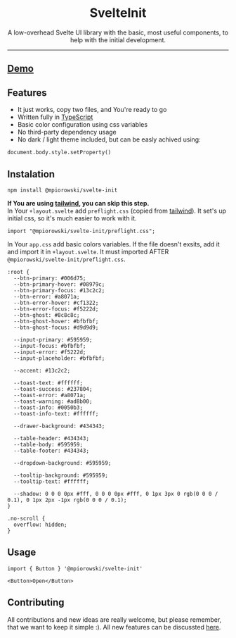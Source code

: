 <p align="center">
  <h1 align="center">SvelteInit</h1>
</p>

<p align="center">
  A low-overhead Svelte UI library with the basic, most useful components, to help with the initial development.
</p>

<p align="center">
    
</p>

---

## [Demo](https://demo.com/)

## Features

- It just works, copy two files, and You're ready to go
- Written fully in [TypeScript](https://typescriptlang.org/)
- Basic color configuration using css variables
- No third-party dependency usage
- No dark / light theme included, but can be easly achived using:

```
document.body.style.setProperty()
```

## Instalation

```
npm install @mpiorowski/svelte-init
```

**If You are using [tailwind](https://tailwindcss.com), you can skip this step.**  
In Your `+layout.svelte` add `preflight.css` (copied from [tailwind](https://tailwindcss.com/docs/preflight)). It set's up initial css, so it's much easier to work with it.

```
import "@mpiorowski/svelte-init/preflight.css";
```

In Your `app.css` add basic colors variables. If the file doesn't exsits, add it and import it in `+layout.svelte`. It must imported AFTER `@mpiorowski/svelte-init/preflight.css`.

```
:root {
  --btn-primary: #006d75;
  --btn-primary-hover: #08979c;
  --btn-primary-focus: #13c2c2;
  --btn-error: #a8071a;
  --btn-error-hover: #cf1322;
  --btn-error-focus: #f5222d;
  --btn-ghost: #8c8c8c;
  --btn-ghost-hover: #bfbfbf;
  --btn-ghost-focus: #d9d9d9;

  --input-primary: #595959;
  --input-focus: #bfbfbf;
  --input-error: #f5222d;
  --input-placeholder: #bfbfbf;

  --accent: #13c2c2;

  --toast-text: #ffffff;
  --toast-success: #237804;
  --toast-error: #a8071a;
  --toast-warning: #ad8b00;
  --toast-info: #0050b3;
  --toast-info-text: #ffffff;

  --drawer-background: #434343;

  --table-header: #434343;
  --table-body: #595959;
  --table-footer: #434343;

  --dropdown-background: #595959;

  --tooltip-background: #595959;
  --tooltip-text: #ffffff;

  --shadow: 0 0 0 0px #fff, 0 0 0 0px #fff, 0 1px 3px 0 rgb(0 0 0 / 0.1), 0 1px 2px -1px rgb(0 0 0 / 0.1);
}

.no-scroll {
  overflow: hidden;
}
```

## Usage

```
import { Button } '@mpiorowski/svelte-init'
```

```
<Button>Open</Button>
```

## Contributing

All contributions and new ideas are really welcome, but please remember, that we want to keep it simple :). All new features can be discussted [here](https://github.com/mpiorowski/svelte-init/discussions).
